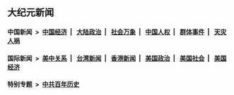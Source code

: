 ## 大纪元新闻

#### 中国新闻 &nbsp;>&nbsp; [中国经济](indexes/ncid283/README.md?02010045) &nbsp;| &nbsp; [大陆政治](indexes/ncid277/README.md?02010045) &nbsp;| &nbsp; [社会万象](indexes/ncid282/README.md?02010045) &nbsp;| &nbsp; [中国人权](indexes/ncid278/README.md?02010045) &nbsp;| &nbsp; [群体事件](indexes/ncid279/README.md?02010045) &nbsp;| &nbsp; [天灾人祸](indexes/ncid280/README.md?02010045)

#### 国际新闻 &nbsp;>&nbsp; [美中关系](indexes/nf1412576/README.md?02010045) &nbsp;| &nbsp; [台湾新闻](indexes/ncid1349361/README.md?02010045) &nbsp;| &nbsp; [香港新闻](indexes/ncid1349362/README.md?02010045) &nbsp;| &nbsp; [美国政治](indexes/ncid1078159/README.md?02010045) &nbsp;| &nbsp; [美国社会](indexes/ncid1078160/README.md?02010045) &nbsp;| &nbsp; [美国经济](indexes/ncid1078158/README.md?02010045)

#### 特别专题 &nbsp;>&nbsp; [中共百年历史](https://github.com/epoch-news/epoch-special/blob/master/README.md?02010045)  
